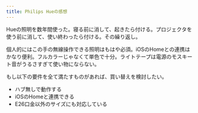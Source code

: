 ```yaml
---
title: Philips Hueの感想
---
```


Hueの照明を数年間使った。寝る前に消して、起きたら付ける。プロジェクタを使う前に消して、使い終わったら付ける。その繰り返し。

個人的にはこの手の無線操作できる照明はもはや必須。iOSのHomeとの連携はかなり便利。フルカラーじゃなくて単色で十分。ライトテープは電源のモスキート音がうるさすぎて使い物にならない。

もし以下の要件を全て満たすものがあれば、買い替えを検討したい。

- ハブ無しで動作する
- iOSのHomeと連携できる
- E26口金以外のサイズにも対応している
